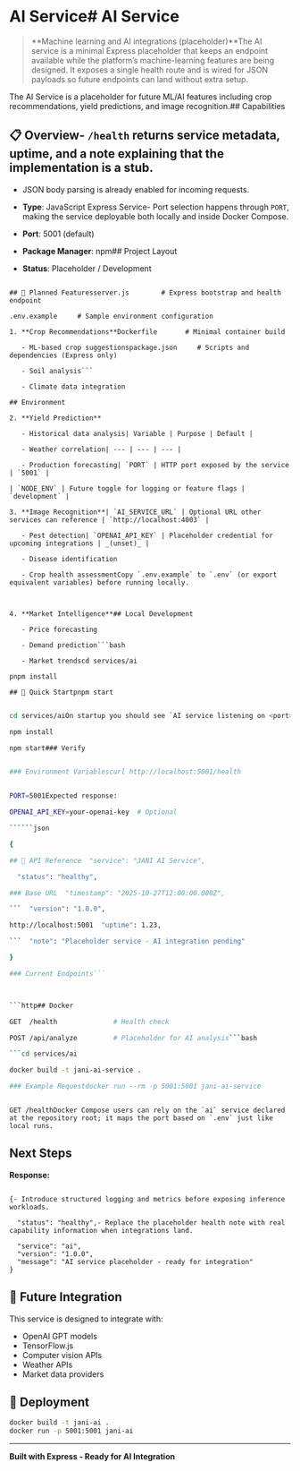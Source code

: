 # AI Service# AI Service



> **Machine learning and AI integrations (placeholder)**The AI service is a minimal Express placeholder that keeps an endpoint available while the platform’s machine-learning features are being designed. It exposes a single health route and is wired for JSON payloads so future endpoints can land without extra setup.



The AI Service is a placeholder for future ML/AI features including crop recommendations, yield predictions, and image recognition.## Capabilities



## 📋 Overview- `/health` returns service metadata, uptime, and a note explaining that the implementation is a stub.

- JSON body parsing is already enabled for incoming requests.

- **Type**: JavaScript Express Service- Port selection happens through `PORT`, making the service deployable both locally and inside Docker Compose.

- **Port**: 5001 (default)

- **Package Manager**: npm## Project Layout

- **Status**: Placeholder / Development

```

## 🎯 Planned Featuresserver.js        # Express bootstrap and health endpoint

.env.example     # Sample environment configuration

1. **Crop Recommendations**Dockerfile       # Minimal container build

   - ML-based crop suggestionspackage.json     # Scripts and dependencies (Express only)

   - Soil analysis```

   - Climate data integration

## Environment

2. **Yield Prediction**

   - Historical data analysis| Variable | Purpose | Default |

   - Weather correlation| --- | --- | --- |

   - Production forecasting| `PORT` | HTTP port exposed by the service | `5001` |

| `NODE_ENV` | Future toggle for logging or feature flags | `development` |

3. **Image Recognition**| `AI_SERVICE_URL` | Optional URL other services can reference | `http://localhost:4003` |

   - Pest detection| `OPENAI_API_KEY` | Placeholder credential for upcoming integrations | _(unset)_ |

   - Disease identification

   - Crop health assessmentCopy `.env.example` to `.env` (or export equivalent variables) before running locally.



4. **Market Intelligence**## Local Development

   - Price forecasting

   - Demand prediction```bash

   - Market trendscd services/ai

pnpm install

## 🚀 Quick Startpnpm start

```

```bash

cd services/aiOn startup you should see `AI service listening on <port>` in the terminal.

npm install

npm start### Verify

```

```bash

### Environment Variablescurl http://localhost:5001/health

```

```bash

PORT=5001Expected response:

OPENAI_API_KEY=your-openai-key  # Optional

``````json

{

## 📡 API Reference  "service": "JANI AI Service",

  "status": "healthy",

### Base URL  "timestamp": "2025-10-27T12:00:00.000Z",

```  "version": "1.0.0",

http://localhost:5001  "uptime": 1.23,

```  "note": "Placeholder service - AI integration pending"

}

### Current Endpoints```



```http## Docker

GET  /health              # Health check

POST /api/analyze         # Placeholder for AI analysis```bash

```cd services/ai

docker build -t jani-ai-service .

### Example Requestdocker run --rm -p 5001:5001 jani-ai-service

```

```http

GET /healthDocker Compose users can rely on the `ai` service declared at the repository root; it maps the port based on `.env` just like local runs.

```

## Next Steps

**Response:**

```json- Add authentication once real AI endpoints are available.

{- Introduce structured logging and metrics before exposing inference workloads.

  "status": "healthy",- Replace the placeholder health note with real capability information when integrations land.

  "service": "ai",
  "version": "1.0.0",
  "message": "AI service placeholder - ready for integration"
}
```

## 🔮 Future Integration

This service is designed to integrate with:
- OpenAI GPT models
- TensorFlow.js
- Computer vision APIs
- Weather APIs
- Market data providers

## 🚀 Deployment

```bash
docker build -t jani-ai .
docker run -p 5001:5001 jani-ai
```

---

**Built with Express - Ready for AI Integration**
